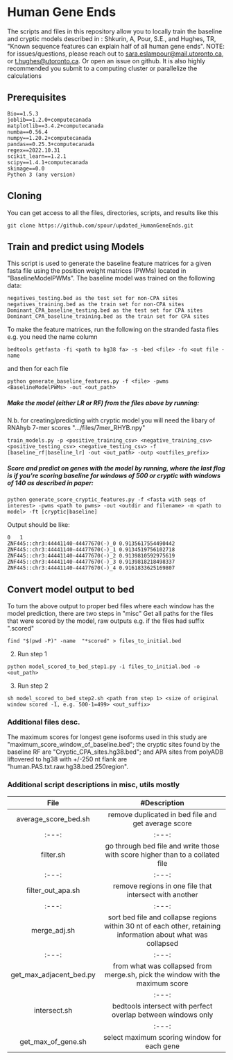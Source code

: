 # Human Gene Ends

The scripts and files in this repository allow you to locally train the baseline and cryptic models described in : Shkurin, A, Pour, S.E., and Hughes, TR, "Known sequence features can explain half of all human gene ends". 
NOTE: for issues/questions, please reach out to sara.eslampour@mail.utoronto.ca, or t.hughes@utoronto.ca. Or open an issue on github. It is also highly recommended you submit to a computing cluster or parallelize the calculations

## Prerequisites
```
Bio==1.5.3
joblib==1.2.0+computecanada
matplotlib==3.4.2+computecanada
numba==0.56.4
numpy==1.20.2+computecanada
pandas==0.25.3+computecanada
regex==2022.10.31
scikit_learn==1.2.1
scipy==1.4.1+computecanada
skimage==0.0
Python 3 (any version)
```

## Cloning
You can get access to all the files, directories, scripts, and results like this
```
git clone https://github.com/spour/updated_HumanGeneEnds.git
```


## Train and predict using Models
This script is used to generate the baseline feature matrices for a given fasta file using the position weight matrices (PWMs) located in "BaselineModelPWMs". The baseline model was trained on the following data:
 ```
 negatives_testing.bed as the test set for non-CPA sites
 negatives_training.bed as the train set for non-CPA sites
 Dominant_CPA_baseline_testing.bed as the test set for CPA sites
 Dominant_CPA_baseline_training.bed as the train set for CPA sites
 ```
To make the feature matrices, run the following on the stranded fasta files e.g. you need the name column
```
bedtools getfasta -fi <path to hg38 fa> -s -bed <file> -fo <out file -name 
```
and then for each file
```
python generate_baseline_features.py -f <file> -pwms <BaselineModelPWMs> -out <out_path>
```
##### Make the model (either LR or RF) from the files above by running:

N.b. for creating/predicting with cryptic model you will need the libary of RNAhyb 7-mer scores ".../files/7mer_RHYB.npy"

```
train_models.py -p <positive_training_csv> <negative_training_csv> <positive_testing_csv> <negative_testing_csv> -f [baseline_rf|baseline_lr] -out <out_path> -outp <outfiles_prefix>
```

##### Score and predict on genes with the model by running, where the last flag is if you're scoring baseline for windows of 500 or cryptic with windows of 140 as described in paper:
```
python generate_score_cryptic_features.py -f <fasta with seqs of interest> -pwms <path to pwms> -out <outdir and filename> -m <path to model> -ft [cryptic|baseline]
```
Output should be like:
```
0	1
ZNF445::chr3:44441140-44477670(-)_0	0.9135617554490442
ZNF445::chr3:44441140-44477670(-)_1	0.9134519756102718
ZNF445::chr3:44441140-44477670(-)_2	0.9139810592975619
ZNF445::chr3:44441140-44477670(-)_3	0.9139818218498337
ZNF445::chr3:44441140-44477670(-)_4	0.9161833625169807
``` 

## Convert model output to bed
To turn the above output to proper bed files where each window has the model prediction, there are two steps in "misc"
Get all paths for the files that were scored by the model, raw outputs e.g. if the files had suffix ".scored"
```
find "$(pwd -P)" -name  "*scored" > files_to_initial.bed
```
2. Run step 1 
```
python model_scored_to_bed_step1.py -i files_to_initial.bed -o <out_path>
```
3. Run step 2
```
sh model_scored_to_bed_step2.sh <path from step 1> <size of original window scored -1, e.g. 500-1=499> <out_suffix>
```

### Additional files desc.
The maximum scores for longest gene isoforms used in this study are "maximum_score_window_of_baseline.bed"; the cryptic sites found by the baseline RF are "Cryptic_CPA_sites.hg38.bed"; and APA sites from polyADB liftovered to hg38 with +/-250 nt flank are "human.PAS.txt.raw.hg38.bed.250region".

### Additional script descriptions in misc, utils mostly
| File | #Description   |   
| :---:   | :---: | 
| average_score_bed.sh | remove duplicated in bed file and get average score  | 
| :---:   | :---: | 
| filter.sh | go through bed file and write those with score higher than <x> to a collated file  |
 | :---:   | :---: | 
| filter_out_apa.sh | remove regions in one file that intersect with another  | 
  | :---:   | :---: | 
| merge_adj.sh | sort bed file and collapse regions within 30 nt of each other, retaining information about what was collapsed  | 
   | :---:   | :---: | 
| get_max_adjacent_bed.py  | from what was collapsed from merge.sh, pick the window with the maximum score  | 
    | :---:   | :---: | 
| intersect.sh  | bedtools intersect with perfect overlap between windows only  | 
     | :---:   | :---: | 
| get_max_of_gene.sh  | select maximum scoring window for each gene  | 
 




